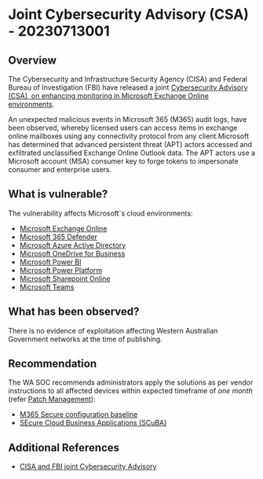 # Joint Cybersecurity Advisory (CSA) - 20230713001

## Overview

The Cybersecurity and Infrastructure Security Agency (CISA) and Federal Bureau of Investigation (FBI) have released a joint [Cybersecurity Advisory (CSA), on enhancing monitoring in Microsoft Exchange Online environments](https://www.cisa.gov/sites/default/files/2023-07/aa23-193a_joint_csa_enhanced_monitoring_to_detect_apt_activity_targeting_outlook_online_1.pdf).

An unexpected malicious events in Microsoft 365 (M365) audit logs, have been observed, whereby licensed users can access items in exchange online mailboxes using any connectivity protocol from any client.Microsoft has determined that advanced persistent threat (APT) actors accessed and exfiltrated unclassified Exchange Online Outlook data. The APT actors use a Microsoft account (MSA) consumer key to forge tokens to impersonate consumer and enterprise users.

## What is vulnerable?

The vulnerability affects Microsoft\`s cloud environments:

- [Microsoft Exchange Online](https://www.cisa.gov/sites/default/files/publications/Microsoft%20Exchange%20Online%20M365%20Minimum%20Viable%20SCB%20Draft%20v0.1.pdf)
- [Microsoft 365 Defender](https://www.cisa.gov/sites/default/files/publications/Microsoft%20365%20Defender%20M365%20Minimum%20Viable%20SCB%20Draft%20v0.1.pdf)
- [Microsoft Azure Active Directory](https://www.cisa.gov/sites/default/files/publications/Microsoft%20Azure%20Active%20Directory%20M365%20Minimum%20Viable%20SCB%20Draft%20v0.1.pdf)
- [Microsoft OneDrive for Business](https://www.cisa.gov/sites/default/files/publications/Microsoft%20OneDrive%20for%20Business%20M365%20Minimum%20Viable%20SCB%20Draft%20v0.1.pdf)
- [Microsoft Power BI](https://www.cisa.gov/sites/default/files/publications/Microsoft%20Power%20BI%20M365%20Minimum%20Viable%20SCB%20v0.1.pdf)
- [Microsoft Power Platform](https://www.cisa.gov/sites/default/files/publications/Microsoft%20Power%20Platform%20M365%20Minimum%20Viable%20SCB%20Draft%20v0.1.pdf)
- [Microsoft Sharepoint Online](https://www.cisa.gov/sites/default/files/publications/Microsoft%20SharePoint%20Online%20M365%20Minimum%20Viable%20SCB%20Draft%20v0.1.pdf)
- [Microsoft Teams](https://www.cisa.gov/sites/default/files/publications/Microsoft%20Teams%20M365%20Minimum%20Viable%20SCB%20Draft%20v0.1.pdf)

## What has been observed?

There is no evidence of exploitation affecting Western Australian Government networks at the time of publishing.

## Recommendation

The WA SOC recommends administrators apply the solutions as per vendor instructions to all affected devices within expected timeframe of *one month* (refer [Patch Management](../guidelines/patch-management.md)):

- [M365 Secure configuration baseline](https://www.cisa.gov/sites/default/files/publications/Microsoft%20Exchange%20Online%20M365%20Minimum%20Viable%20SCB%20Draft%20v0.1.pdf)
- [SEcure Cloud Business Applications (SCuBA)](https://www.cisa.gov/resources-tools/services/secure-cloud-business-applications-scuba-project)

## Additional References

- [CISA and FBI joint Cybersecurity Advisory](https://www.cisa.gov/news-events/alerts/2023/07/12/cisa-and-fbi-release-cybersecurity-advisory-enhanced-monitoring-detect-apt-activity-targeting)
